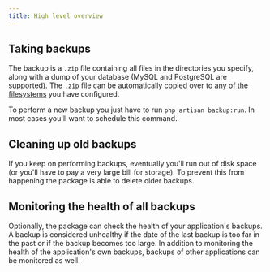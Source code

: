 ```yaml
---
title: High level overview
---
```


## Taking backups

The backup is a `.zip` file containing all files in the directories you specify, along with a dump of your database (MySQL and PostgreSQL are supported). The `.zip` file can be automatically copied over to [any of the filesystems](https://laravel.com/docs/5.3/filesystem) you have configured.

To perform a new backup you just have to run `php artisan backup:run`. In most cases you'll want to schedule this command.

## Cleaning up old backups

If you keep on performing backups, eventually you'll run out of disk space (or you'll have to pay a very large bill for storage). To prevent this from happening the package is able to delete older backups.

## Monitoring the health of all backups

Optionally, the package can check the health of your application's backups. A backup is considered unhealthy if the date of the last backup is too far in the past or if the backup becomes too large. In addition to monitoring the health of the application's own backups, backups of other applications can be monitored as well.

